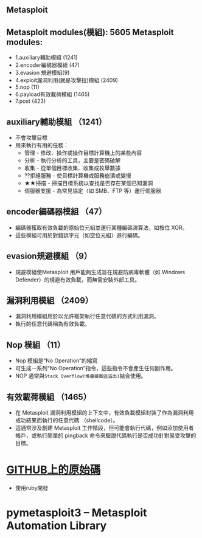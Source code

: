 ## Metasploit

## Metasploit modules(模組): 5605 Metasploit modules:
- 1.auxiliary輔助模組 (1241)
- 2.encoder編碼器模組 (47)
- 3.evasion 規避模組(9)
- 4.exploit漏洞利用(就是攻擊拉)模組 (2409)
- 5.nop (11)
- 6.payload有效載荷模組 (1465)
- 7.post (423)

## auxiliary輔助模組 （1241）
- 不會攻擊目標
- 用來執行有用的任務：
  - 管理 - 修改、操作或操作目標計算機上的某些內容
  - 分析 - 執行分析的工具，主要是密碼破解
  - 收集 - 從單個目標收集、收集或枚舉數據
  - ??拒絕服務 - 使目標計算機或服務崩潰或變慢
  - ★★掃描 - 掃描目標系統以查找是否存在某個已知漏洞
  - 伺服器支援 - 為常見協定（如 SMB、FTP 等）運行伺服器

## encoder編碼器模組 （47）
- 編碼器獲取有效負載的原始位元組並運行某種編碼演算法，如按位 XOR。
- 這些模組可用於對錯誤字元（如空位元組）進行編碼。

## evasion規避模組 （9）
- 規避模組使Metasploit 用戶能夠生成旨在規避防病毒軟體（如 Windows Defender）的規避有效負載，而無需安裝外部工具。

## 漏洞利用模組 （2409）
- 漏洞利用模組用於以允許框架執行任意代碼的方式利用漏洞。
- 執行的任意代碼稱為有效負載。


## Nop 模組 （11）
- Nop 模組是“No Operation”的縮寫
- 可生成一系列“No Operation”指令，這些指令不會產生任何副作用。
- NOP 通常與`Stack Overflow(堆疊緩衝區溢出)`結合使用。

## 有效載荷模組 （1465）
- 在 Metasploit 漏洞利用模組的上下文中，有效負載模組封裝了作為漏洞利用成功結果而執行的任意代碼 （shellcode）。
- 這通常涉及創建 Metasploit 工作階段，但可能會執行代碼，例如添加使用者帳戶，或執行簡單的 pingback 命令來驗證代碼執行是否成功針對易受攻擊的目標。


# [GITHUB上的原始碼](https://github.com/rapid7/metasploit-framework/tree/master)
- 使用ruby開發
# pymetasploit3 – Metasploit Automation Library
